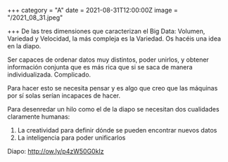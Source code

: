 +++
category = "A"
date = 2021-08-31T12:00:00Z
image = "/2021_08_31.jpeg"

+++
De las tres dimensiones que caracterizan el Big Data: Volumen, Variedad y Velocidad, la más compleja es la Variedad. Os hacéis una idea en la diapo.   
  
Ser capaces de ordenar datos muy distintos, poder unirlos, y obtener información conjunta que es más rica que si se saca de manera individualizada. Complicado.   
  
Para hacer esto se necesita pensar y es algo que creo que las máquinas por sí solas serían incapaces de hacer.   
  
Para desenredar un hilo como el de la diapo se necesitan dos cualidades claramente humanas:  
  
1) La creatividad para definir dónde se pueden encontrar nuevos datos  
2) La inteligencia para poder unificarlos  
  
Diapo: http://ow.ly/p4zW50G0kIz